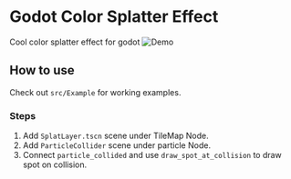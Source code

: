 # Godot Color Splatter Effect
Cool color splatter effect for godot 
![Demo](demo.gif)

## How to use

Check out `src/Example` for working examples.

### Steps

1. Add `SplatLayer.tscn` scene under TileMap Node. 
2. Add `ParticleCollider` scene under particle Node. 
3. Connect `particle_collided` and use `draw_spot_at_collision` to draw spot on collision.
